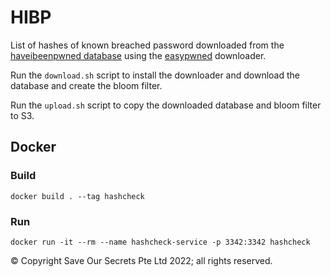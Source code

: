 # HIBP

List of hashes of known breached password downloaded from the [haveibeenpwned database](https://haveibeenpwned.com/) using the [easypwned](https://github.com/easybill/easypwned) downloader.

Run the `download.sh` script to install the downloader and download the database and create the bloom filter.

Run the `upload.sh` script to copy the downloaded database and bloom filter to S3.

## Docker

### Build

```
docker build . --tag hashcheck
```

### Run

```
docker run -it --rm --name hashcheck-service -p 3342:3342 hashcheck
```

© Copyright Save Our Secrets Pte Ltd 2022; all rights reserved.
